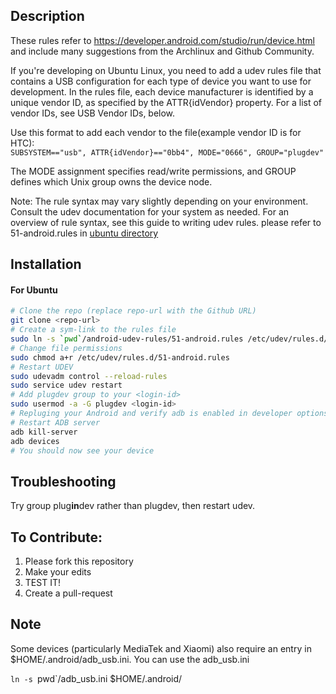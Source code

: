 ## Description
These rules refer to https://developer.android.com/studio/run/device.html and include many suggestions from the Archlinux and Github Community.

If you're developing on Ubuntu Linux, you need to add a udev rules file that contains a USB configuration for each type of device you want to use for development. In the rules file, each device manufacturer is identified by a unique vendor ID, as specified by the ATTR{idVendor} property. For a list of vendor IDs, see USB Vendor IDs, below.

Use this format to add each vendor to the file(example vendor ID is for HTC):  
`SUBSYSTEM=="usb", ATTR{idVendor}=="0bb4", MODE="0666", GROUP="plugdev"`

The MODE assignment specifies read/write permissions, and GROUP defines which Unix group owns the device node.

Note: The rule syntax may vary slightly depending on your environment. Consult the udev documentation for your system as needed. For an overview of rule syntax, see this guide to writing udev rules. please refer to 51-android.rules in [ubuntu directory](ubuntu)

## Installation

#### For Ubuntu

```sh
# Clone the repo (replace repo-url with the Github URL)
git clone <repo-url>
# Create a sym-link to the rules file
sudo ln -s `pwd`/android-udev-rules/51-android.rules /etc/udev/rules.d/
# Change file permissions
sudo chmod a+r /etc/udev/rules.d/51-android.rules
# Restart UDEV
sudo udevadm control --reload-rules
sudo service udev restart
# Add plugdev group to your <login-id>
sudo usermod -a -G plugdev <login-id>
# Repluging your Android and verify adb is enabled in developer options
# Restart ADB server
adb kill-server
adb devices
# You should now see your device
```

## Troubleshooting
Try group plug**in**dev rather than plugdev, then restart udev.

## To Contribute:

1. Please fork this repository
2. Make your edits
3. TEST IT!
4. Create a pull-request

## Note

Some devices (particularly MediaTek and Xiaomi) also require an entry in $HOME/.android/adb\_usb.ini. You can use the adb_usb.ini
  
`ln -s `pwd`/adb_usb.ini $HOME/.android/

